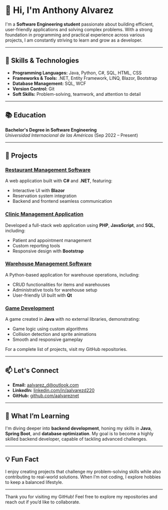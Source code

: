 # 👋 Hi, I'm Anthony Alvarez

I'm a **Software Engineering student** passionate about building efficient, user-friendly applications and solving complex problems. With a strong foundation in programming and practical experience across various projects, I am constantly striving to learn and grow as a developer.

---

## 🌟 Skills & Technologies
- **Programming Languages:** Java, Python, C#, SQL, HTML, CSS
- **Frameworks & Tools:** .NET, Entity Framework, LINQ, Blazor, Bootstrap
- **Database Management:** SQL, WCF
- **Version Control:** Git
- **Soft Skills:** Problem-solving, teamwork, and attention to detail

---

## 📚 Education
**Bachelor's Degree in Software Engineering**  
*Universidad Internacional de las Américas* (Sep 2022 – Present)

---

## 🚀 Projects

### [Restaurant Management Software](https://github.com/aalvareznet/DotNet/tree/main/ProyectoFinalGrupo2)  
A web application built with **C#** and **.NET**, featuring:  
- Interactive UI with **Blazor**  
- Reservation system integration  
- Backend and frontend seamless communication  

### [Clinic Management Application](https://github.com/TonyAlvaDB/WebsiteClinica)  
Developed a full-stack web application using **PHP**, **JavaScript**, and **SQL**, including:  
- Patient and appointment management  
- Custom reporting tools  
- Responsive design with **Bootstrap**  

### [Warehouse Management Software](https://github.com/TonyAlvaDB/ProyectoFinal)  
A Python-based application for warehouse operations, including:  
- CRUD functionalities for items and warehouses  
- Administrative tools for warehouse setup  
- User-friendly UI built with **Qt**  

### [Game Development](https://github.com/TonyAlvaDB/DarksidersSurvivors)  
A game created in **Java** with no external libraries, demonstrating:  
- Game logic using custom algorithms  
- Collision detection and sprite animations  
- Smooth and responsive gameplay  

For a complete list of projects, visit my GitHub repositories.

---

## 📫 Let's Connect
- **Email:** [aalvarez_d@outlook.com](mailto:aalvarez_d@outlook.com)  
- **LinkedIn:** [linkedin.com/in/aalvarezd220](https://www.linkedin.com/in/aalvarezd220)  
- **GitHub:** [github.com/aalvareznet](https://github.com/aalvareznet)

---

## 🌱 What I’m Learning
I'm diving deeper into **backend development**, honing my skills in **Java**, **Spring Boot**, and **database optimization**. My goal is to become a highly skilled backend developer, capable of tackling advanced challenges.

---

## 💡 Fun Fact
I enjoy creating projects that challenge my problem-solving skills while also contributing to real-world solutions. When I’m not coding, I explore hobbies to keep a balanced lifestyle.

---

Thank you for visiting my GitHub! Feel free to explore my repositories and reach out if you’d like to collaborate.
